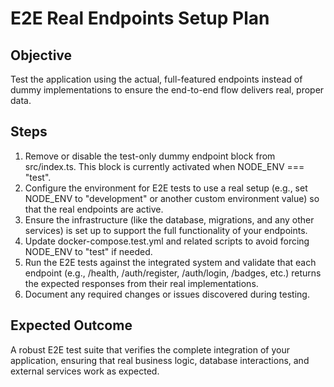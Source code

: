 # E2E Real Endpoints Setup Plan

## Objective

Test the application using the actual, full-featured endpoints instead of dummy implementations to ensure the end-to-end flow delivers real, proper data.

## Steps

1. Remove or disable the test-only dummy endpoint block from src/index.ts. This block is currently activated when NODE_ENV === "test".
2. Configure the environment for E2E tests to use a real setup (e.g., set NODE_ENV to "development" or another custom environment value) so that the real endpoints are active.
3. Ensure the infrastructure (like the database, migrations, and any other services) is set up to support the full functionality of your endpoints.
4. Update docker-compose.test.yml and related scripts to avoid forcing NODE_ENV to "test" if needed.
5. Run the E2E tests against the integrated system and validate that each endpoint (e.g., /health, /auth/register, /auth/login, /badges, etc.) returns the expected responses from their real implementations.
6. Document any required changes or issues discovered during testing.

## Expected Outcome

A robust E2E test suite that verifies the complete integration of your application, ensuring that real business logic, database interactions, and external services work as expected. 
